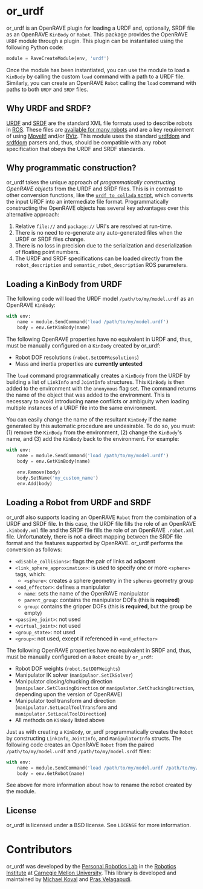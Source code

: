 # or_urdf

or_urdf is an OpenRAVE plugin for loading a URDF and, optionally, SRDF file as
an OpenRAVE `KinBody` or `Robot`. This package provides the OpenRAVE `URDF`
module through a plugin. This plugin can be instantiated using the following
Python code:

```python
module = RaveCreateModule(env, 'urdf')
```

Once the module has been instantiated, you can use the module to load a
`KinBody` by calling the custom `load` command with a path to a URDF file.
Similarly, you can create an OpenRAVE `Robot` calling the `load` command with
paths to both `URDF` and `SRDF` files.


## Why URDF and SRDF?

[URDF](http://wiki.ros.org/urdf) and [SRDF](http://wiki.ros.org/srdf) are the
standard XML file formats used to describe robots in [ROS](http://www.ros.org).
These files are [available for many robots](http://wiki.ros.org/urdf/Examples)
and are a key requirement of using
[MoveIt!](http://moveit.ros.org) and/or [RViz](http://wiki.ros.org/rviz). This
module uses the standard [urdfdom](https://github.com/ros/urdfdom) and
[srdfdom](https://github.com/ros-planning/srdfdom) parsers and, thus, should be
compatible with any robot specification that obeys the URDF and SRDF standards.


## Why programmatic construction?

or_urdf takes the unique approach of *progammatically constructing OpenRAVE
objects* from the URDF and SRDF files. This is in contrast to other conversion
functions, like the [`urdf_to_collada`
script](http://wiki.ros.org/collada_urdf), which converts the input URDF into
an intermediate file format. Programmatically constructing the OpenRAVE objects
has several key advantages over this alternative approach:

1. Relative `file://` and `package://` URI's are resolved at run-time.
2. There is no need to re-generate any auto-generated files when the URDF or
   SRDF files change.
3. There is no loss in precision due to the serialization and deserialization
   of floating point numbers.
4. The URDF and SRDF specifications can be loaded directly from the
   `robot_description` and `semantic_robot_description` ROS parameters.


## Loading a KinBody from URDF

The following code will load the URDF model `/path/to/my/model.urdf` as an
OpenRAVE `KinBody`:

```python
with env:
    name = module.SendCommand('load /path/to/my/model.urdf')
    body = env.GetKinBody(name)
```

The following OpenRAVE properties have no equivalent in URDF and, thus, must be
manually configured on a `KinBody` created by or_urdf:

- Robot DOF resolutions (`robot.SetDOFResolutions`)
- Mass and inertia properties are **currently untested**

The `load` command programmatically creates a `KinBody` from the URDF by
building a list of `LinkInfo` and `JointInfo` structures. This `KinBody` is
then added to the environment with the `anonymous` flag set. The command
returns the name of the object that was added to the environment. This is
necessary to avoid introducing name conflicts or ambiguity when loading
multiple instances of a URDF file into the same environment.

You can easily change the name of the resultant `KinBody` if the name generated
by this automatic procedure are undesirable. To do so, you must: (1) remove the
`KinBody` from the environment, (2) change the `KinBody`'s name, and (3) add
the `KinBody` back to the environment. For example:

```python
with env:
    name = module.SendCommand('load /path/to/my/model.urdf')
    body = env.GetKinBody(name)
    
    env.Remove(body)
    body.SetName('my_custom_name')
    env.Add(body)
```


## Loading a Robot from URDF and SRDF

or_urdf also supports loading an OpenRAVE `Robot` from the combination of a
URDF and SRDF file. In this case, the URDF file fills the role of an OpenRAVE
`.kinbody.xml` file and the SRDF file fills the role of an OpenRAVE
`.robot.xml` file. Unfortunately, there is not a direct mapping between the
SRDF file format and the features supported by OpenRAVE. or_urdf performs the
conversion as follows:

- `<disable_collisions>`: flags the pair of links ad adjacent
- `<link_sphere_approximation>`: is used to specify one or more `<sphere>` tags, which:
    - `<sphere>`: creates a sphere geometry in the `spheres` geometry group
- `<end_effector>`: defines a manipulator
    - `name`: sets the name of the OpenRAVE manipulator
    - `parent_group`: contains the manipulator DOFs (this is **required**)
    - `group`: contains the gripper DOFs (this is **required**, but the group be empty)
- `<passive_joint>`: not used
- `<virtual_joint>`: not used
- `<group_state>`: not used
- `<group>`: not used, except if referenced in `<end_effector>`

The following OpenRAVE properties have no equivalent in SRDF and, thus, must be
manually configured on a `Robot` create by `or_urdf`:

- Robot DOF weights (`robot.SetDOFWeights`)
- Manipulator IK solver (`manipulaor.SetIkSolver`)
- Manipulator closing/chucking direction (`manipulaor.SetClosingDirection` or
  `manipulator.SetChuckingDirection`, depending upon the version of OpenRAVE)
- Manipulator tool transform and direction (`manipulator.SetLocalToolTransform`
  and `manipulator.SetLocalToolDirection`)
- All methods on `KinBody` listed above

Just as with creating a `KinBody`, or_urdf programmatically creates the `Robot`
by constructing `LinkInfo`, `JointInfo`, and `ManipulatorInfo` structs. The
following code creates an OpenRAVE `Robot` from the paired
`/path/to/my/model.urdf` and `/path/to/my/model.srdf` files:

```python
with env:
    name = module.SendCommand('load /path/to/my/model.urdf /path/to/my/model.srdf')
    body = env.GetRobot(name)
```

See above for more information about how to rename the robot created by the
module.


## License

or_urdf is licensed under a BSD license. See `LICENSE` for more information.


# Contributors

or_urdf was developed by the
[Personal Robotics Lab](https://personalrobotics.ri.cmu.edu) in the
[Robotics Institute](https://www.ri.cmu.edu) at
[Carnegie Mellon University](http://www.cmu.edu). This library is developed and
maintained by
[Michael Koval](https://github.com/mkoval) and
[Pras Velagapudi](https://github.com/psigen).


